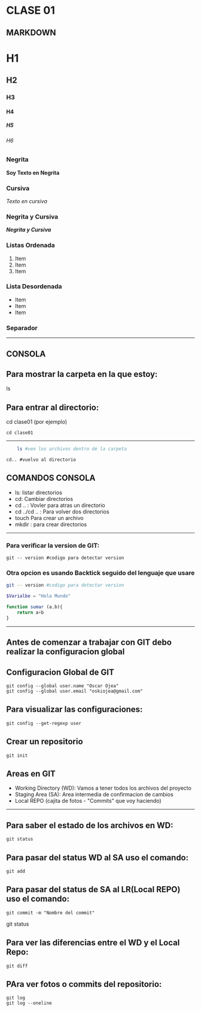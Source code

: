 # CLASE 01

## MARKDOWN

# H1
## H2
### H3
#### H4
##### H5
###### H6

### Negrita

**Soy Texto en Negrita**

### Cursiva

*Texto en cursiva*

### Negrita y Cursiva

***Negrita y Cursiva***

### Listas Ordenada

1. Item
2. Item
3. Item

### Lista Desordenada

* Item
* Item
* Item

### Separador
---

## CONSOLA
## Para mostrar la carpeta en la que estoy:
ls
## Para entrar al directorio:
cd clase01 (por ejemplo)

    cd clase01
---
```sh
    ls #veo los archivos dentro de la carpeta
```
    cd.. #vuelvo al directorio

## COMANDOS CONSOLA

* ls: listar directorios
* cd: Cambiar directorios
* cd .. : Vovler para atras un directorio
* cd ../cd .. : Para volver dos directorios
* touch <nombarch> Para crear un archivo
* mkdir : para crear directorios

---

### Para verificar la version de GIT:
    git -- version #codigo para detectar version

### Otra opcion es usando Backtick seguido del lenguaje que usare

```sh
git -- version #codigo para detectar version
```

```php
$Varialbe = "Hola Mundo"
```

```js
function sumar (a,b){
    return a+b
}
```
---
## Antes de comenzar a trabajar con GIT debo realizar la configuracion global

## Configuracion Global de GIT
    git config --global user.name "Oscar Ojea"
    git config --global user.email "oskiojea@gmail.com"

## Para visualizar las configuraciones:
    git config --get-regexp user


## Crear un repositorio
    git init

## Areas en GIT
* Working Directory (WD): Vamos a tener todos los archivos del proyecto
* Staging Area (SA): Area intermedia de confirmacion de cambios
* Local REPO (cajita de fotos - "Commits"  que voy haciendo)

---
## Para saber el estado de los archivos en WD:

    git status

## Para pasar del status WD al SA uso el comando:

    git add

## Para pasar del status de SA al LR(Local REPO) uso el comando:
    
    git commit -m "Nombre del commit"

git status

## Para ver las diferencias entre el WD y el Local Repo:

    git diff

## PAra ver fotos o commits del repositorio:

    git log
    git log --oneline
    








